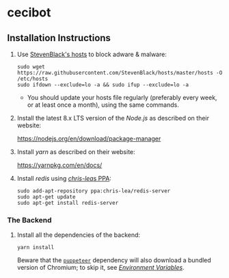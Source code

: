 # cecibot

## Installation Instructions
1. Use [StevenBlack's hosts](https://github.com/StevenBlack/hosts) to block
   adware & malware:

       sudo wget https://raw.githubusercontent.com/StevenBlack/hosts/master/hosts -O /etc/hosts
       sudo ifdown --exclude=lo -a && sudo ifup --exclude=lo -a

   * You should update your hosts file regularly (preferably every week, or at
     least once a month), using the same commands.

2. Install the latest 8.x LTS version of the *Node.js* as described on their website:

   https://nodejs.org/en/download/package-manager

3. Install *yarn* as described on their website:

   https://yarnpkg.com/en/docs/

4. Install *redis* using [*chris-lea*s PPA](https://launchpad.net/~chris-lea/+archive/ubuntu/redis-server):

       sudo add-apt-repository ppa:chris-lea/redis-server
       sudo apt-get update
       sudo apt-get install redis-server

### The Backend
1. Install all the dependencies of the backend:

       yarn install

   Beware that the [`puppeteer`](https://github.com/GoogleChrome/puppeteer)
   dependency will also download a bundled version of Chromium; to skip it, see
   [*Environment Variables*](https://github.com/GoogleChrome/puppeteer/blob/master/docs/api.md#environment-variables).

